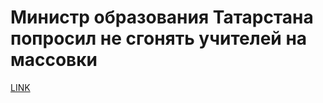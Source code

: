# Министр образования Татарстана попросил не сгонять учителей на массовки



[LINK](https://varlamov.ru/2115537.html)